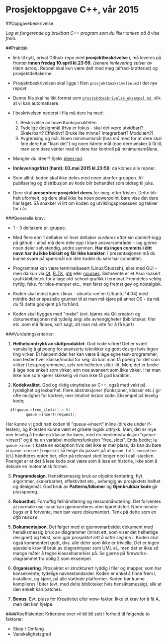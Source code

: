Prosjektoppgave C++, vår 2015
===================================

##Oppgavebeskrivelse:

*Lag et fungerende og brukbart C++ program som du liker tanken på å vise frem.*

##Praktisk

- link til nytt, privat Github-repo med **prosjektbeskrivelse** i, må leveres på fronter **innen fredag 10.april kl.23:59.** *(senere innlevering spiser av tiden deres)*. Repoet skal kun være delt med meg (alfred-bratterud) og prosjektdeltakerne. 

- Prosjektbeskrivelsen skal ligge i filen `prosjektbeskrivelse.md` i det *nye repoet*. 
- Denne fila skal ha likt format som [`prosjektbeskrivelse_eksempel.md`](./prosjektbeskrivelse_eksempel.md), slik at vi kan automatisere.
- I beskrivelsen nederst i fila må dere ha med: 
    1. Beskrivelse av hovedfunksjonaliteten  		       
    2. Tydelige designmål (Hva er fokus - skal det være utvidbart? Skalerbart? Effektivt? Bruke lite minne? Integrerbart? Modulært?)
    2. Avgrensing og mål: Noen minimumsmål (hva *må* med for at dere skal føle dere har "klart det") og noen hårete mål (noe dere ønsker å få til, men som dere venter med til dere har kontroll på minimumsmålene.

- Mangler du idéer? Sjekk [ideer.md](ideer.md).

- **Innleveringsfrist (hard):  03.mai 2015 kl.23:59**, da klones alle repoer.

- Som alltid: koden skal ikke deles med noen utenfor gruppen. All publisering og distribusjon av kode blir behandlet som bidrag til juks.

- Dere skal **presentere prosjektet deres** for meg, etter fristen. Dette blir helt uformelt, og dere skal ikke ha noen powerpoint, bare vise det dere har laget. Så snakker vi litt om koden og utviklingsprosessen og takker for i år.



###Generelle krav: 

  * 1 - 3 deltakere pr. gruppe. 

  * Med flere enn 1 deltaker vil hver deltaker *vurderes etter sin commit-logg* på github - altså må dere dele opp i klare ansvarsområder - lag gjerne noen deler selvstendig, andre sammen. **Har du ingen commits i ditt navn har du ikke bidratt og får ikke karakter**. I presentasjonen må du kunne svare på spørsmål om den koden du selv har committet. 

  * Programmet kan være terminalbasert (Linux/Studssh), eller med GUI - men da kun via [Qt](http://qt-project.org), [FLTK](http://fltk.org), [gtk](http://www.gtk.org/) eller [ncurses](http://www.gnu.org/software/ncurses/). Sistnevnte er et Ascii-basert grafikkbibliotek for å lage old-school grafikk i terminal. Fremdeles veldig nyttig, feks. for bios-menyer etc., men først og fremst gøy og nostalgisk.

  * Koden skal minst kjøre i linux - ubuntu-vm'en (Ubuntu 14.04) med mindre det er spesielle grunner til at man må kjøre på annet OS - da må du få dette godkjent på forhånd.

  * Koden skal bygges med "make" (evt. kjøres via Qt-creator) og dokumentasjonen må tydelig angi alle avhengigheter (biblioteker, filer etc. som må finnes, kort sagt, alt man må vite for å få kjørt)

###Vurderingskriterier:
  1. **Helhetsinntrykk av sluttproduktet**: God kode virker! Det er svært vanskelig å gi poeng for avanserte teknikker og godt design hvis ingen ting virker. Et hjelpemiddel her kan være å lage egne test-programmer, som tester hver klasse/modul for seg; da kan man få poeng for det som virker i testprogrammene, selv om helheten sliter litt. Men; det er bedre å lage noe enkelt som virker, enn noe avansert som ikke virker. Har man ikke noe som kjører skikkelig vil man ikke få god karakter.

  2. **Kodekvalitet**.  God og riktig utnyttelse av C++, også med vekt på tydelighet og lesbarhet. Flere abstraksjoner (funksjoner, klasser etc.) gir ofte mulighet for kortere, mer intuitivt lesbar kode. Eksempel på leselig kode;
  ```c++ 
	if(queue->free_slots() > 0)
           queue->insert(request);
  ```
  Her kunne vi godt hatt koden til "queue->insert" inline (direkte under if-testen), og if-testen kunne vært et grisete logisk uttrykk. Men, det er mye mer leselig å bruke en klasse for køen, med en medlemsfunksjon "queue->insert" og å ha en variabel medlemsfunksjon "free_slots". Enda bedre; la `queue->insert` kaste en exception hvis det ikke er mer plass; da kan du bare si `queue->insert(request)` så lenge du passer på at `queue_full_exception` (el.) håndteres enten her, eller på relevant sted lenger ned i call-stacken. Poenget er at det å lese kode skal være som å lese en historie, ikke som å dekode en matematisk formel.

  3. **Programdesign**. Hensiktsmessig bruk av objektorientering, flyt, algoritmer, skalerbarhet, effektivitet etc., avhengig av prosjektets helhet og designmål. God bruk av **Patterns/Idiomer** og **Gjenbrukbar kode** gir plusspoeng.

  4. **Robusthet**. Fornuftig feilhåndtering og ressurshåndtering. Det forventes at normale use-case kan gjennomføres uten kjøretidsfeil. Noen mindre bugs er å forvente, men bør være dokumentert. Tenk på dette som en *alfa release*.

  5. **Dokumentajson**.  Det følger med et gjennomarbeidet dokument med hensiksmessig bruk av diagrammer (minst ett, som viser det helhetlige designet) og tekst, *som gjør prosjektet lett å sette seg inn i*. Koden skal også kommentert godt, dvs. alle deler som ikke er trivielle. Det er ingen spesielle krav til bruk av diagramtyper som UML el., men det er ikke *så* mange måter å tegne klassehierarkier på. Se gjerne på fireworks-diagrammet fra oblig 2 som eksempel.

  6. **Organisering**. Prosjektet er strutkturert ryddig i filer og mapper, som har konsekvente, tydelige navnestandarder. Koden er enkel å finne frem i, installere, og kjøre, på alle støttede platformer. Koden bør kunne kompileres i biter (evt. med delte biblioteker hvis hensiktsmessig), slik at den enkelt kan patches.

  7. **Bonus**. Evt. pluss for Kreativitet eller wow-faktor. Ikke et krav for å få A, men det kan hjelpe.

####Koeffisienter:
Kriteriene over vil bli bli sett i forhold til følgende to faktorer:

- Skop / Omfang
- Vanskelighetsgrad

